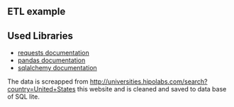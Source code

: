 ## ETL example



## Used Libraries



- [requests documentation](https://docs.python-requests.org/en/master/)
- [pandas documentation](https://pandas.pydata.org/docs/)
- [sqlalchemy documentation](https://docs.sqlalchemy.org/en/20/)


The data is screapped from http://universities.hipolabs.com/search?country=United+States this website and is cleaned and saved to data base of SQL lite. 


